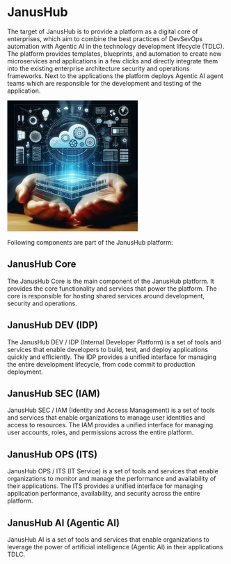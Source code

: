 # JanusHub

The target of JanusHub is to provide a platform as a digital core of enterprises, which aim to combine the best practices of DevSevOps automation with Agentic AI in the technology development lifecycle (TDLC). The platform provides templates, blueprints, and automation to create new microservices and applications in a few clicks and directly integrate them into the existing enterprise architecture security and operations frameworks. Next to the applications the platform deploys  Agentic AI agent teams which are responsible for the development and testing of the application. 

<img src="./janushub.jpeg" alt="JanusHub Logo" width="300" height="300"/>

Following components are part of the JanusHub platform:

## JanusHub Core
The JanusHub Core is the main component of the JanusHub platform. It provides the core functionality and services that power the platform. The core is responsible for hosting shared services around development, security and operations.

## JanusHub DEV (IDP)
The JanusHub DEV / IDP (Internal Developer Platform) is a set of tools and services that enable developers to build, test, and deploy applications quickly and efficiently. The IDP provides a unified interface for managing the entire development lifecycle, from code commit to production deployment.

## JanusHub SEC (IAM)
JanusHub SEC / IAM (Identity and Access Management) is a set of tools and services that enable organizations to manage user identities and access to resources. The IAM provides a unified interface for managing user accounts, roles, and permissions across the entire platform.

## JanusHub OPS (ITS)
JanusHub OPS / ITS (IT Service) is a set of tools and services that enable organizations to monitor and manage the performance and availability of their applications. The ITS provides a unified interface for managing application performance, availability, and security across the entire platform.

## JanusHub AI (Agentic AI)
JanusHub AI is a set of tools and services that enable organizations to leverage the power of artificial intelligence (Agentic AI) in their applications TDLC.